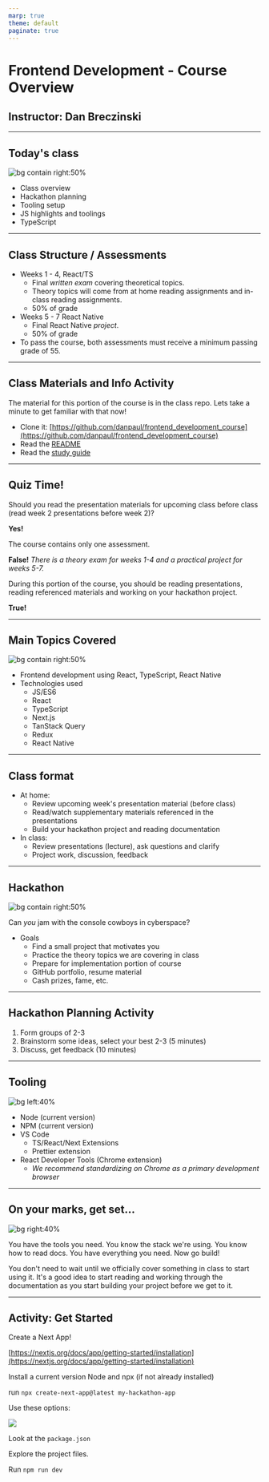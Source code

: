 ```yaml
---
marp: true
theme: default
paginate: true
---
```


<!-- only include once in document -->
<style scoped>
@media screen {
  /* Hide not current fragments */
  [data-marpit-fragment]:not([data-marpit-fragment]:current) {
    display: none;
  }
}
</style>

<!-- class: invert -->

# Frontend Development - Course Overview

## Instructor: Dan Breczinski

---

<!-- class: lead -->

## Today's class

![bg contain right:50%](./assets/baldi.gif)

- Class overview
- Hackathon planning
- Tooling setup
- JS highlights and toolings
- TypeScript

---

## Class Structure / Assessments

- Weeks 1 - 4, React/TS
  - Final _written exam_ covering theoretical topics.
  - Theory topics will come from at home reading assignments and in-class reading assignments.
  - 50% of grade
- Weeks 5 - 7 React Native
  - Final React Native _project_.
  - 50% of grade
- To pass the course, both assessments must receive a minimum passing grade of 55.

---

## Class Materials and Info Activity

The material for this portion of the course is in the class repo. Lets take a minute to get familiar with that now!

- Clone it: [https://github.com/danpaul/frontend_development_course](https://github.com/danpaul/frontend_development_course)
- Read the [README](../README.md)
- Read the [study guide](../STUDY_GUIDE.md)

---

## Quiz Time!

Should you read the presentation materials for upcoming class before class (read week 2 presentations before week 2)?

<div data-marpit-fragment>

**Yes!**

</div>

<div data-marpit-fragment>

The course contains only one assessment.

</div>

<div data-marpit-fragment>

**False!** _There is a theory exam for weeks 1-4 and a practical project for weeks 5-7._

</div>

<div data-marpit-fragment>

During this portion of the course, you should be reading presentations, reading referenced materials and working on your hackathon project.

</div>

<div data-marpit-fragment>

**True!**

</div>

---

## Main Topics Covered

![bg contain right:50%](./assets/jabbascript.webp)

- Frontend development using React, TypeScript, React Native
- Technologies used
  - JS/ES6
  - React
  - TypeScript
  - Next.js
  - TanStack Query
  - Redux
  - React Native

---

## Class format

- At home:
  - Review upcoming week's presentation material (before class)
  - Read/watch supplementary materials referenced in the presentations
  - Build your hackathon project and reading documentation
- In class:
  - Review presentations (lecture), ask questions and clarify
  - Project work, discussion, feedback

---

## Hackathon

![bg contain right:50%](./assets/console_cowboys.webp)

Can _you_ jam with the console cowboys in cyberspace?

- Goals
  - Find a small project that motivates you
  - Practice the theory topics we are covering in class
  - Prepare for implementation portion of course
  - GitHub portfolio, resume material
  - Cash prizes, fame, etc.

---

## Hackathon Planning Activity

1. Form groups of 2-3
2. Brainstorm some ideas, select your best 2-3 (5 minutes)
3. Discuss, get feedback (10 minutes)

---

## Tooling

![bg left:40%](./assets/useless_hammer.jpg)

- Node (current version)
- NPM (current version)
- VS Code
  - TS/React/Next Extensions
  - Prettier extension
- React Developer Tools (Chrome extension)
  - _We recommend standardizing on Chrome as a primary development browser_

---

## On your marks, get set...

![bg right:40%](./assets/run.webp)

You have the tools you need. You know the stack we're using. You know how to read docs. You have everything you need. Now go build!

You don't need to wait until we officially cover something in class to start using it. It's a good idea to start reading and working through the documentation as you start building your project before we get to it.

---

## Activity: Get Started

<style scoped>
  section {
    font-size: 24px;
  }
</style>

Create a Next App!

[https://nextjs.org/docs/app/getting-started/installation](https://nextjs.org/docs/app/getting-started/installation)

Install a current version Node and npx (if not already installed)

run `npx create-next-app@latest my-hackathon-app`

Use these options:

![](./assets/next_defaults.png)

Look at the `package.json`

Explore the project files.

Run `npm run dev`
